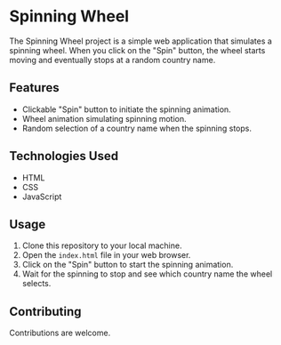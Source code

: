 # Spinning Wheel

The Spinning Wheel project is a simple web application that simulates a spinning wheel. When you click on the "Spin" button, the wheel starts moving and eventually stops at a random country name.

## Features

- Clickable "Spin" button to initiate the spinning animation.
- Wheel animation simulating spinning motion.
- Random selection of a country name when the spinning stops.

## Technologies Used

- HTML
- CSS
- JavaScript

## Usage

1. Clone this repository to your local machine.
2. Open the `index.html` file in your web browser.
3. Click on the "Spin" button to start the spinning animation.
4. Wait for the spinning to stop and see which country name the wheel selects.

## Contributing

Contributions are welcome.
